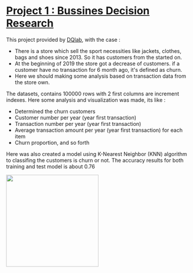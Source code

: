 # [Project 1 : Bussines Decision Research](https://github.com/adisugi/portofolio/tree/main/project1)
This project provided by [DQlab](https://www.dqlab.id/), with the case :
- There is a store which sell the sport necessities like jackets, clothes, bags and shoes since 2013. So it has customers from the started on.
- At the beginning of 2019 the store got a decrease of customers. if a customer have no transaction for 6 month ago, it's defined as churn.
- Here we should making some analysis based on transaction data from the store own.

The datasets, contains 100000 rows with 2 first columns are increment indexes. Here some analysis and visualization was made, its like :
- Determined the churn customers
- Customer number per year (year first transaction)
- Transaction number per year (year first transaction)
- Average transaction amount per year (year first transaction) for each item
- Churn proportion, and so forth

Here was also created a model using K-Nearest Neighbor (KNN) algorithm to classifing the customers is churn or not.
The accuracy results for both training and test model is about 0.76


<img src="https://github.com/adisugi/Adi-Sugiarto-Portofolio/blob/main/project1/Figure_4.png?raw=true" width="250" height="250">
